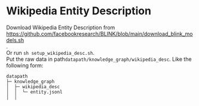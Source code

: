# Wikipedia Entity Description

Download Wikipedia Entity Description from https://github.com/facebookresearch/BLINK/blob/main/download_blink_models.sh  
.  
Or run `sh setup_wikipedia_desc.sh`.  
Put the raw data in path`datapath/knowledge_graph/wikipedia_desc`.
Like the following form:

```angular2html
datapath
├─ knowledge_graph
│  ├─ wikipedia_desc
│  │  └─ entity.jsonl
│  │
```